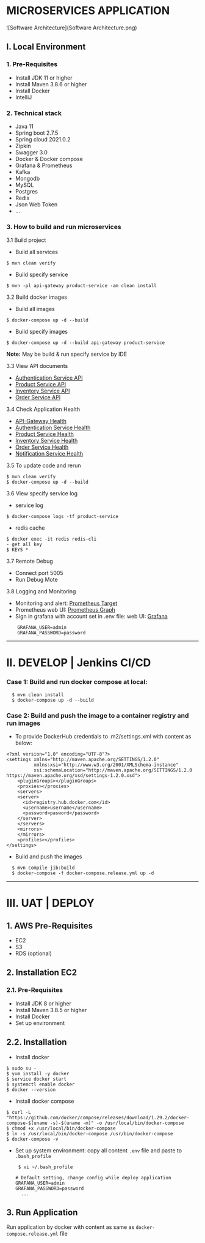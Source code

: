 # MICROSERVICES APPLICATION
![Software Architecture](Software Architecture.png)

## I. Local Environment
### 1. Pre-Requisites
- Install JDK 11 or higher
- Install Maven 3.8.6 or higher
- Install Docker
- IntelliJ

### 2. Technical stack
- Java 11
- Spring boot 2.7.5
- Spring cloud 2021.0.2
- Zipkin
- Swagger 3.0
- Docker & Docker compose
- Grafana & Prometheus
- Kafka
- Mongodb
- MySQL
- Postgres
- Redis
- Json Web Token
- ...

### 3. How to build and run microservices
3.1 Build project
- Build all services
```
$ mvn clean verify
```
- Build specify service
```
$ mvn -pl api-gateway product-service -am clean install
```

3.2 Build docker images
- Build all images
```
$ docker-compose up -d --build
```
- Build specify images
```
$ docker-compose up -d --build api-gateway product-service
```
**Note:** May be build & run specify service by IDE


3.3 View API documents
- [Authentication Service API](http://localhost:2630/api/authentication-service/swagger-ui/index.html)
- [Product Service API](http://localhost:2630/api/product-service/swagger-ui/index.html)
- [Inventory Service API](http://localhost:2630/api/inventory-service/swagger-ui/index.html)
- [Order Service API](http://localhost:2630/api/order-service/swagger-ui/index.html)

3.4 Check Application Health
- [API-Gateway Health](http://localhost:2630/actuator/prometheus)
- [Authentication Service Health](http://localhost:2630/api/authentication-service/actuator/prometheus)
- [Product Service Health](http://localhost:2630/api/product-service/actuator/prometheus)
- [Inventory Service Health](http://localhost:2630/api/inventory-service/actuator/prometheus)
- [Order Service Health](http://localhost:2630/api/order-service/actuator/prometheus)
- [Notification Service Health](http://localhost:2630/api/notification-service/actuator/prometheus)

3.5 To update code and rerun
```
$ mvn clean verify
$ docker-compose up -d --build
```

3.6 View specify service log
- service log
```
$ docker-compose logs -tf product-service
```
- redis cache
```
$ docker exec -it redis redis-cli
- get all key
$ KEYS *
```

3.7 Remote Debug
- Connect port 5005
- Run Debug Mote

3.8 Logging and Monitoring
- Monitoring and alert: [Prometheus Target](http://localhost:9090/targets)
- Prometheus web UI: [Prometheus Graph](http://localhost:9090/graph)
- Sign in grafana with account set in .env file: web UI: [Grafana](http://localhost:3000)
```
    GRAFANA_USER=admin
    GRAFANA_PASSWORD=password
```

***
# II. DEVELOP | Jenkins CI/CD
### Case 1: Build and run docker compose at local:
```
  $ mvn clean install
  $ docker-compose up -d --build
```
### Case 2: Build and push the image to a container registry and run images
- To provide DockerHub credentials to .m2/settings.xml with content as below:
```
<?xml version="1.0" encoding="UTF-8"?>
<settings xmlns="http://maven.apache.org/SETTINGS/1.2.0"
          xmlns:xsi="http://www.w3.org/2001/XMLSchema-instance"
          xsi:schemaLocation="http://maven.apache.org/SETTINGS/1.2.0 https://maven.apache.org/xsd/settings-1.2.0.xsd">
	<pluginGroups></pluginGroups>
	<proxies></proxies>
	<servers>
    <server>
      <id>registry.hub.docker.com</id>
      <username>username</username>
      <password>pasword</password>
    </server>
	</servers>
	<mirrors>
	</mirrors>
	<profiles></profiles>
</settings>
```
- Build and push the images
```
  $ mvn compile jib:build
  $ docker-compose -f docker-compose.release.yml up -d
```

***
# III. UAT | DEPLOY
## 1. AWS Pre-Requisites
- EC2
- S3
- RDS (optional)

## 2. Installation EC2
### 2.1. Pre-Requisites
- Install JDK 8 or higher
- Install Maven 3.8.5 or higher
- Install Docker
- Set up environment

## 2.2. Installation
- Install docker
```
$ sudo su -
$ yum install -y docker
$ service docker start
$ systemctl enable docker
$ docker --version
```

- Install docker compose
```
$ curl -L "https://github.com/docker/compose/releases/download/1.29.2/docker-compose-$(uname -s)-$(uname -m)" -o /usr/local/bin/docker-compose
$ chmod +x /usr/local/bin/docker-compose
$ ln -s /usr/local/bin/docker-compose /usr/bin/docker-compose
$ docker-compose -v
```

- Set up system environment: copy all content `.env` file and paste to `.bash_profile`
  ```
   $ vi ~/.bash_profile
  ```
  ```
  # Default setting, change config while deploy application
  GRAFANA_USER=admin
  GRAFANA_PASSWORD=password
    ...
  ```

## 3. Run Application
Run application by docker with content as same as `docker-compose.release.yml` file
